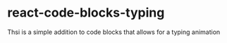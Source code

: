 # react-code-blocks-typing
Thsi is a simple addition to code blocks that allows for a typing animation
